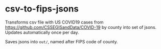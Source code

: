 # csv-to-fips-jsons
Transforms csv file with US COVID19 cases from https://github.com/CSSEGISandData/COVID-19 by county into set of jsons. 
Updates automatically once per day.

Saves jsons into `out/`, named after FIPS code of county.  
